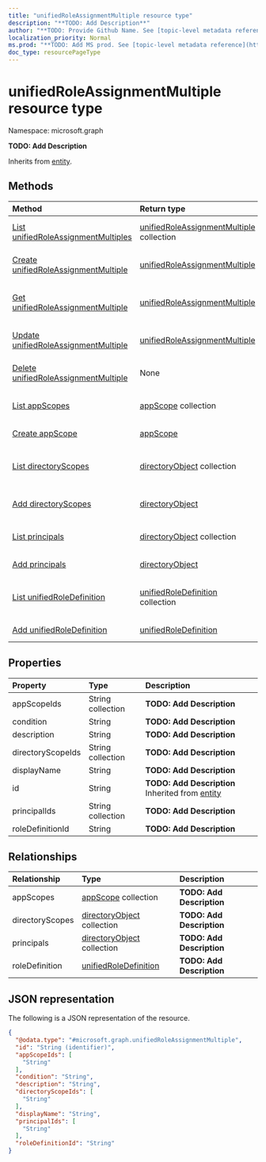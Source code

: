 ```yaml
---
title: "unifiedRoleAssignmentMultiple resource type"
description: "**TODO: Add Description**"
author: "**TODO: Provide Github Name. See [topic-level metadata reference](https://msgo.azurewebsites.net/add/document/guidelines/metadata.html#topic-level-metadata)**"
localization_priority: Normal
ms.prod: "**TODO: Add MS prod. See [topic-level metadata reference](https://msgo.azurewebsites.net/add/document/guidelines/metadata.html#topic-level-metadata)**"
doc_type: resourcePageType
---
```


# unifiedRoleAssignmentMultiple resource type

Namespace: microsoft.graph



**TODO: Add Description**


Inherits from [entity](../resources/entity.md).

## Methods
|Method|Return type|Description|
|:---|:---|:---|
|[List unifiedRoleAssignmentMultiples](../api/unifiedroleassignmentmultiple-list.md)|[unifiedRoleAssignmentMultiple](../resources/unifiedroleassignmentmultiple.md) collection|Get a list of the [unifiedRoleAssignmentMultiple](../resources/unifiedroleassignmentmultiple.md) objects and their properties.|
|[Create unifiedRoleAssignmentMultiple](../api/unifiedroleassignmentmultiple-create.md)|[unifiedRoleAssignmentMultiple](../resources/unifiedroleassignmentmultiple.md)|Create a new [unifiedRoleAssignmentMultiple](../resources/unifiedroleassignmentmultiple.md) object.|
|[Get unifiedRoleAssignmentMultiple](../api/unifiedroleassignmentmultiple-get.md)|[unifiedRoleAssignmentMultiple](../resources/unifiedroleassignmentmultiple.md)|Read the properties and relationships of an [unifiedRoleAssignmentMultiple](../resources/unifiedroleassignmentmultiple.md) object.|
|[Update unifiedRoleAssignmentMultiple](../api/unifiedroleassignmentmultiple-update.md)|[unifiedRoleAssignmentMultiple](../resources/unifiedroleassignmentmultiple.md)|Update the properties of an [unifiedRoleAssignmentMultiple](../resources/unifiedroleassignmentmultiple.md) object.|
|[Delete unifiedRoleAssignmentMultiple](../api/unifiedroleassignmentmultiple-delete.md)|None|Deletes an [unifiedRoleAssignmentMultiple](../resources/unifiedroleassignmentmultiple.md) object.|
|[List appScopes](../api/unifiedroleassignmentmultiple-list-appscopes.md)|[appScope](../resources/appscope.md) collection|Get the appScope resources from the appScopes navigation property.|
|[Create appScope](../api/unifiedroleassignmentmultiple-post-appscopes.md)|[appScope](../resources/appscope.md)|Create a new appScope object.|
|[List directoryScopes](../api/unifiedroleassignmentmultiple-list-directoryscopes.md)|[directoryObject](../resources/directoryobject.md) collection|Get the directoryObject resources from the directoryScopes navigation property.|
|[Add directoryScopes](../api/unifiedroleassignmentmultiple-post-directoryscopes.md)|[directoryObject](../resources/directoryobject.md)|Add directoryScopes by posting to the directoryScopes collection.|
|[List principals](../api/unifiedroleassignmentmultiple-list-principals.md)|[directoryObject](../resources/directoryobject.md) collection|Get the directoryObject resources from the principals navigation property.|
|[Add principals](../api/unifiedroleassignmentmultiple-post-principals.md)|[directoryObject](../resources/directoryobject.md)|Add principals by posting to the principals collection.|
|[List unifiedRoleDefinition](../api/unifiedroleassignmentmultiple-list-roledefinition.md)|[unifiedRoleDefinition](../resources/unifiedroledefinition.md) collection|Get the unifiedRoleDefinition resources from the roleDefinition navigation property.|
|[Add unifiedRoleDefinition](../api/unifiedroleassignmentmultiple-post-roledefinition.md)|[unifiedRoleDefinition](../resources/unifiedroledefinition.md)|Add roleDefinition by posting to the roleDefinition collection.|

## Properties
|Property|Type|Description|
|:---|:---|:---|
|appScopeIds|String collection|**TODO: Add Description**|
|condition|String|**TODO: Add Description**|
|description|String|**TODO: Add Description**|
|directoryScopeIds|String collection|**TODO: Add Description**|
|displayName|String|**TODO: Add Description**|
|id|String|**TODO: Add Description** Inherited from [entity](../resources/entity.md)|
|principalIds|String collection|**TODO: Add Description**|
|roleDefinitionId|String|**TODO: Add Description**|

## Relationships
|Relationship|Type|Description|
|:---|:---|:---|
|appScopes|[appScope](../resources/appscope.md) collection|**TODO: Add Description**|
|directoryScopes|[directoryObject](../resources/directoryobject.md) collection|**TODO: Add Description**|
|principals|[directoryObject](../resources/directoryobject.md) collection|**TODO: Add Description**|
|roleDefinition|[unifiedRoleDefinition](../resources/unifiedroledefinition.md)|**TODO: Add Description**|

## JSON representation
The following is a JSON representation of the resource.
<!-- {
  "blockType": "resource",
  "keyProperty": "id",
  "@odata.type": "microsoft.graph.unifiedRoleAssignmentMultiple",
  "baseType": "microsoft.graph.entity",
  "openType": false
}
-->
``` json
{
  "@odata.type": "#microsoft.graph.unifiedRoleAssignmentMultiple",
  "id": "String (identifier)",
  "appScopeIds": [
    "String"
  ],
  "condition": "String",
  "description": "String",
  "directoryScopeIds": [
    "String"
  ],
  "displayName": "String",
  "principalIds": [
    "String"
  ],
  "roleDefinitionId": "String"
}
```

